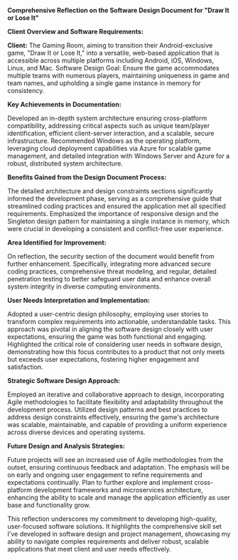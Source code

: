 **Comprehensive Reflection on the Software Design Document for "Draw It or Lose It"**

**Client Overview and Software Requirements:**

**Client:** The Gaming Room, aiming to transition their Android-exclusive game, "Draw It or Lose It," into a versatile, web-based application that is accessible across multiple platforms including Android, iOS, Windows, Linux, and Mac.
Software Design Goal: Ensure the game accommodates multiple teams with numerous players, maintaining uniqueness in game and team names, and upholding a single game instance in memory for consistency.

**Key Achievements in Documentation:**

Developed an in-depth system architecture ensuring cross-platform compatibility, addressing critical aspects such as unique team/player identification, efficient client-server interaction, and a scalable, secure infrastructure.
Recommended Windows as the operating platform, leveraging cloud deployment capabilities via Azure for scalable game management, and detailed integration with Windows Server and Azure for a robust, distributed system architecture.

**Benefits Gained from the Design Document Process:**

The detailed architecture and design constraints sections significantly informed the development phase, serving as a comprehensive guide that streamlined coding practices and ensured the application met all specified requirements.
Emphasized the importance of responsive design and the Singleton design pattern for maintaining a single instance in memory, which were crucial in developing a consistent and conflict-free user experience.

**Area Identified for Improvement:**

On reflection, the security section of the document would benefit from further enhancement. Specifically, integrating more advanced secure coding practices, comprehensive threat modeling, and regular, detailed penetration testing to better safeguard user data and enhance overall system integrity in diverse computing environments.

**User Needs Interpretation and Implementation:**

Adopted a user-centric design philosophy, employing user stories to transform complex requirements into actionable, understandable tasks. This approach was pivotal in aligning the software design closely with user expectations, ensuring the game was both functional and engaging.
Highlighted the critical role of considering user needs in software design, demonstrating how this focus contributes to a product that not only meets but exceeds user expectations, fostering higher engagement and satisfaction.

**Strategic Software Design Approach:**

Employed an iterative and collaborative approach to design, incorporating Agile methodologies to facilitate flexibility and adaptability throughout the development process.
Utilized design patterns and best practices to address design constraints effectively, ensuring the game's architecture was scalable, maintainable, and capable of providing a uniform experience across diverse devices and operating systems.

**Future Design and Analysis Strategies:**

Future projects will see an increased use of Agile methodologies from the outset, ensuring continuous feedback and adaptation. The emphasis will be on early and ongoing user engagement to refine requirements and expectations continually.
Plan to further explore and implement cross-platform development frameworks and microservices architecture, enhancing the ability to scale and manage the application efficiently as user base and functionality grow.

This reflection underscores my commitment to developing high-quality, user-focused software solutions. It highlights the comprehensive skill set I've developed in software design and project management, showcasing my ability to navigate complex requirements and deliver robust, scalable applications that meet client and user needs effectively.
